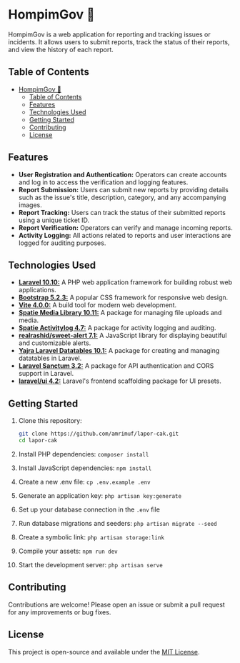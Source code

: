 # HompimGov 📢

HompimGov is a web application for reporting and tracking issues or incidents. It allows users to submit reports, track the status of their reports, and view the history of each report.

## Table of Contents

- [HompimGov 📢](#hompimgov-)
  - [Table of Contents](#table-of-contents)
  - [Features](#features)
  - [Technologies Used](#technologies-used)
  - [Getting Started](#getting-started)
  - [Contributing](#contributing)
  - [License](#license)

## Features

- **User Registration and Authentication:** Operators can create accounts and log in to access the verification and logging features.
- **Report Submission:** Users can submit new reports by providing details such as the issue's title, description, category, and any accompanying images.
- **Report Tracking:** Users can track the status of their submitted reports using a unique ticket ID.
- **Report Verification:** Operators can verify and manage incoming reports.
- **Activity Logging:** All actions related to reports and user interactions are logged for auditing purposes.

## Technologies Used

- [**Laravel 10.10:**](https://laravel.com/docs/10.x) A PHP web application framework for building robust web applications.
- [**Bootstrap 5.2.3:**](https://getbootstrap.com/docs/5.2) A popular CSS framework for responsive web design.
- [**Vite 4.0.0:**](https://vitejs.dev/guide/) A build tool for modern web development.
- [**Spatie Media Library 10.11:**](https://spatie.be/docs/laravel-medialibrary/v10/introduction) A package for managing file uploads and media.
- [**Spatie Activitylog 4.7:**](https://spatie.be/docs/laravel-activitylog/v4/introduction) A package for activity logging and auditing.
- [**realrashid/sweet-alert 7.1:**](https://realrashid.github.io/sweet-alert/) A JavaScript library for displaying beautiful and customizable alerts.
- [**Yajra Laravel Datatables 10.1:**](https://yajrabox.com/docs/laravel-datatables/10.0/) A package for creating and managing datatables in Laravel.
- [**Laravel Sanctum 3.2:**](https://laravel.com/docs/8.x/sanctum) A package for API authentication and CORS support in Laravel.
- [**laravel/ui 4.2:**](https://github.com/laravel/ui) Laravel's frontend scaffolding package for UI presets.

## Getting Started

1. Clone this repository:

   ```bash
   git clone https://github.com/amrimuf/lapor-cak.git
   cd lapor-cak
   ```
2. Install PHP dependencies: `composer install`
3. Install JavaScript dependencies: `npm install`
4. Create a new .env file: `cp .env.example .env` 
5. Generate an application key: `php artisan key:generate`
6. Set up your database connection in the `.env` file
7. Run database migrations and seeders: `php artisan migrate --seed`
8. Create a symbolic link: `php artisan storage:link`
9. Compile your assets: `npm run dev`
10. Start the development server: `php artisan serve`

## Contributing

Contributions are welcome! Please open an issue or submit a pull request for any improvements or bug fixes.

## License

This project is open-source and available under the [MIT License](LICENSE).
